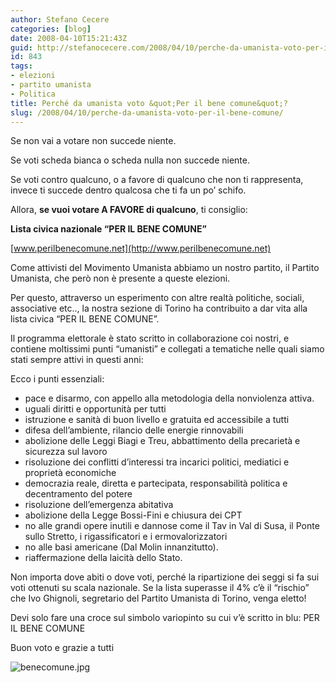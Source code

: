```yaml
---
author: Stefano Cecere
categories: [blog]
date: 2008-04-10T15:21:43Z
guid: http://stefanocecere.com/2008/04/10/perche-da-umanista-voto-per-il-bene-comune/
id: 843
tags:
- elezioni
- partito umanista
- Politica
title: Perché da umanista voto &quot;Per il bene comune&quot;?
slug: /2008/04/10/perche-da-umanista-voto-per-il-bene-comune/
---
```


Se non vai a votare non succede niente.
  
Se voti scheda bianca o scheda nulla non succede niente.
  
Se voti contro qualcuno, o a favore di qualcuno che non ti rappresenta, invece ti succede dentro qualcosa che ti fa un po’ schifo.
  
Allora, **se vuoi votare A FAVORE di qualcuno**, ti consiglio:

**Lista civica nazionale “PER IL BENE COMUNE”**
  
[www.perilbenecomune.net](http://www.perilbenecomune.net)

Come attivisti del Movimento Umanista abbiamo un nostro partito, il Partito Umanista, che però non è presente a queste elezioni.
  
Per questo, attraverso un esperimento con altre realtà politiche, sociali, associative etc.., la nostra sezione di Torino ha contribuito a dar vita alla lista civica “PER IL BENE COMUNE”.
  
Il programma elettorale è stato scritto in collaborazione coi nostri, e contiene moltissimi punti “umanisti” e collegati a tematiche nelle quali siamo stati sempre attivi in questi anni:

Ecco i punti essenziali:

- pace e disarmo, con appello alla metodologia della nonviolenza attiva.
- uguali diritti e opportunità per tutti
- istruzione e sanità di buon livello e gratuita ed accessibile a tutti
- difesa dell’ambiente, rilancio delle energie rinnovabili
- abolizione delle Leggi Biagi e Treu, abbattimento della precarietà e sicurezza sul lavoro
- risoluzione dei conflitti d’interessi tra incarici politici, mediatici e proprietà economiche
- democrazia reale, diretta e partecipata, responsabilità politica e decentramento del potere
- risoluzione dell’emergenza abitativa
- abolizione della Legge Bossi-Fini e chiusura dei CPT
- no alle grandi opere inutili e dannose come il Tav in Val di Susa, il Ponte sullo Stretto, i rigassificatori e i ermovalorizzatori
- no alle basi americane (Dal Molin innanzitutto).
- riaffermazione della laicità dello Stato.

Non importa dove abiti o dove voti, perché la ripartizione dei seggi si fa sui voti ottenuti su scala nazionale. Se la lista superasse il 4% c’è il “rischio” che Ivo Ghignoli, segretario del Partito Umanista di Torino, venga eletto!
  
Devi solo fare una croce sul simbolo variopinto su cui v’è scritto in blu: PER IL BENE COMUNE

Buon voto e grazie a tutti

![benecomune.jpg](http://stefanocecere.com/wp-content/uploads/sites/3/2008/04/benecomune.jpg)